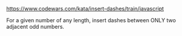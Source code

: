 https://www.codewars.com/kata/insert-dashes/train/javascript

For a given number of any length, insert dashes between ONLY two adjacent odd numbers.
